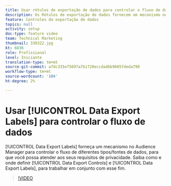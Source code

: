```yaml
---
title: Usar rótulos de exportação de dados para controlar o fluxo de dados
description: Os Rótulos de exportação de dados fornecem um mecanismo no Audience Manager para controlar o fluxo de diferentes tipos/fontes de dados, para que você possa atender aos seus requisitos de privacidade. Saiba como e onde definir os Controles de exportação de dados e os Rótulos de exportação de dados para trabalhar em conjunto com esse fim.
feature: Controles da exportação de dados
topics: null
activity: setup
doc-type: feature video
team: Technical Marketing
thumbnail: 330322.jpg
kt: 6836
role: Profissional
level: Iniciante
translation-type: tm+mt
source-git-commit: a7dc335e75697a7b1720eccdadbb9605fdeda798
workflow-type: tm+mt
source-wordcount: '104'
ht-degree: 2%

---
```



# Usar [!UICONTROL Data Export Labels] para controlar o fluxo de dados

[!UICONTROL Data Export Labels] forneça um mecanismo no Audience Manager para controlar o fluxo de diferentes tipos/fontes de dados, para que você possa atender aos seus requisitos de privacidade. Saiba como e onde definir [!UICONTROL Data Export Controls] e [!UICONTROL Data Export Labels], para trabalhar em conjunto com esse fim.

>[!VIDEO](https://video.tv.adobe.com/v/330322/?quality=12&learn=on)
